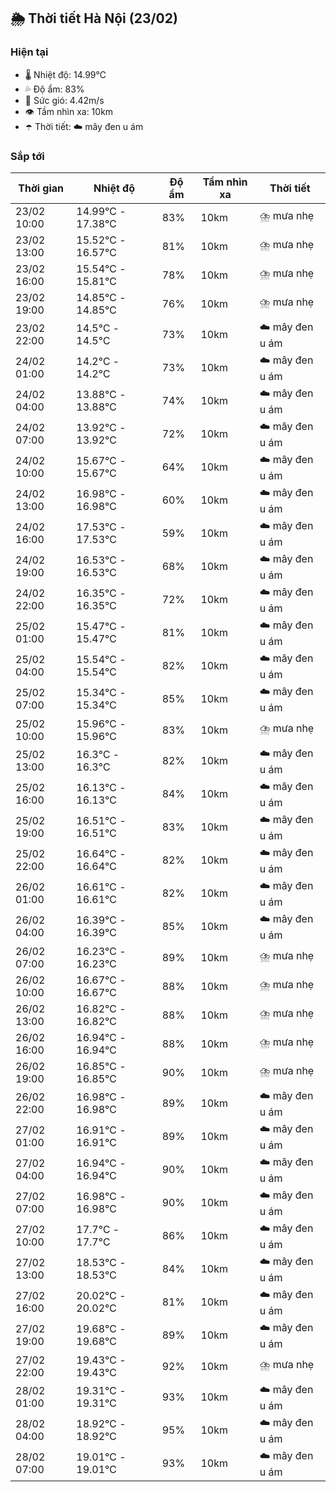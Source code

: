 ## 🌦️ Thời tiết Hà Nội (23/02)

### Hiện tại

- 🌡️ Nhiệt độ: 14.99℃
- 💦 Độ ẩm: 83%
- 💨 Sức gió: 4.42m/s
- 👁️ Tầm nhìn xa: 10km
- ☂️ Thời tiết: ☁️ mây đen u ám

### Sắp tới

| Thời gian | Nhiệt độ | Độ ẩm | Tầm nhìn xa | Thời tiết |
| --- | --- | --- | --- | --- |
| 23/02 10:00 | 14.99℃ - 17.38℃ | 83% | 10km | ⛈️ mưa nhẹ |
| 23/02 13:00 | 15.52℃ - 16.57℃ | 81% | 10km | ⛈️ mưa nhẹ |
| 23/02 16:00 | 15.54℃ - 15.81℃ | 78% | 10km | ⛈️ mưa nhẹ |
| 23/02 19:00 | 14.85℃ - 14.85℃ | 76% | 10km | ⛈️ mưa nhẹ |
| 23/02 22:00 | 14.5℃ - 14.5℃ | 73% | 10km | ☁️ mây đen u ám |
| 24/02 01:00 | 14.2℃ - 14.2℃ | 73% | 10km | ☁️ mây đen u ám |
| 24/02 04:00 | 13.88℃ - 13.88℃ | 74% | 10km | ☁️ mây đen u ám |
| 24/02 07:00 | 13.92℃ - 13.92℃ | 72% | 10km | ☁️ mây đen u ám |
| 24/02 10:00 | 15.67℃ - 15.67℃ | 64% | 10km | ☁️ mây đen u ám |
| 24/02 13:00 | 16.98℃ - 16.98℃ | 60% | 10km | ☁️ mây đen u ám |
| 24/02 16:00 | 17.53℃ - 17.53℃ | 59% | 10km | ☁️ mây đen u ám |
| 24/02 19:00 | 16.53℃ - 16.53℃ | 68% | 10km | ☁️ mây đen u ám |
| 24/02 22:00 | 16.35℃ - 16.35℃ | 72% | 10km | ☁️ mây đen u ám |
| 25/02 01:00 | 15.47℃ - 15.47℃ | 81% | 10km | ☁️ mây đen u ám |
| 25/02 04:00 | 15.54℃ - 15.54℃ | 82% | 10km | ☁️ mây đen u ám |
| 25/02 07:00 | 15.34℃ - 15.34℃ | 85% | 10km | ☁️ mây đen u ám |
| 25/02 10:00 | 15.96℃ - 15.96℃ | 83% | 10km | ⛈️ mưa nhẹ |
| 25/02 13:00 | 16.3℃ - 16.3℃ | 82% | 10km | ☁️ mây đen u ám |
| 25/02 16:00 | 16.13℃ - 16.13℃ | 84% | 10km | ☁️ mây đen u ám |
| 25/02 19:00 | 16.51℃ - 16.51℃ | 83% | 10km | ☁️ mây đen u ám |
| 25/02 22:00 | 16.64℃ - 16.64℃ | 82% | 10km | ☁️ mây đen u ám |
| 26/02 01:00 | 16.61℃ - 16.61℃ | 82% | 10km | ☁️ mây đen u ám |
| 26/02 04:00 | 16.39℃ - 16.39℃ | 85% | 10km | ☁️ mây đen u ám |
| 26/02 07:00 | 16.23℃ - 16.23℃ | 89% | 10km | ⛈️ mưa nhẹ |
| 26/02 10:00 | 16.67℃ - 16.67℃ | 88% | 10km | ⛈️ mưa nhẹ |
| 26/02 13:00 | 16.82℃ - 16.82℃ | 88% | 10km | ⛈️ mưa nhẹ |
| 26/02 16:00 | 16.94℃ - 16.94℃ | 88% | 10km | ⛈️ mưa nhẹ |
| 26/02 19:00 | 16.85℃ - 16.85℃ | 90% | 10km | ⛈️ mưa nhẹ |
| 26/02 22:00 | 16.98℃ - 16.98℃ | 89% | 10km | ☁️ mây đen u ám |
| 27/02 01:00 | 16.91℃ - 16.91℃ | 89% | 10km | ☁️ mây đen u ám |
| 27/02 04:00 | 16.94℃ - 16.94℃ | 90% | 10km | ☁️ mây đen u ám |
| 27/02 07:00 | 16.98℃ - 16.98℃ | 90% | 10km | ☁️ mây đen u ám |
| 27/02 10:00 | 17.7℃ - 17.7℃ | 86% | 10km | ☁️ mây đen u ám |
| 27/02 13:00 | 18.53℃ - 18.53℃ | 84% | 10km | ☁️ mây đen u ám |
| 27/02 16:00 | 20.02℃ - 20.02℃ | 81% | 10km | ☁️ mây đen u ám |
| 27/02 19:00 | 19.68℃ - 19.68℃ | 89% | 10km | ☁️ mây đen u ám |
| 27/02 22:00 | 19.43℃ - 19.43℃ | 92% | 10km | ⛈️ mưa nhẹ |
| 28/02 01:00 | 19.31℃ - 19.31℃ | 93% | 10km | ☁️ mây đen u ám |
| 28/02 04:00 | 18.92℃ - 18.92℃ | 95% | 10km | ☁️ mây đen u ám |
| 28/02 07:00 | 19.01℃ - 19.01℃ | 93% | 10km | ☁️ mây đen u ám |
